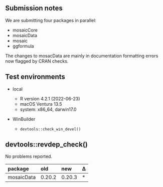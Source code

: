 
## Submission notes

We are submitting four packages in parallel:

* mosaicCore
* mosaicData
* mosaic
* ggformula

The changes to mosacData are mainly in documentation formatting errors now flagged 
by CRAN checks.


## Test environments

* local
  * R version 4.2.1 (2022-06-23)
  * macOS Ventura 13.5
  * system:  x86_64, darwin17.0

* WinBuilder
  * `devtools::check_win_devel()`

## devtools::revdep_check()

No problems reported.

|package    |old    |new    |Δ  |
|:----------|:------|:------|:--|
|mosaicData |0.20.2 |0.20.3 |*  |


